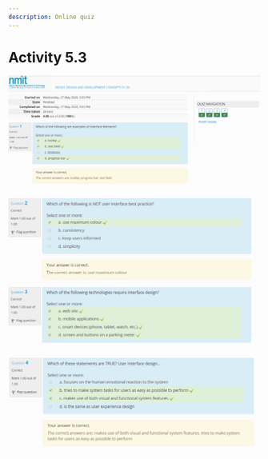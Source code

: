 ```yaml
---
description: Online quiz
---
```


# Activity 5.3

![](.gitbook/assets/1%20%281%29.png)

![](.gitbook/assets/2%20%281%29.png)

![](.gitbook/assets/3%20%281%29.png)

